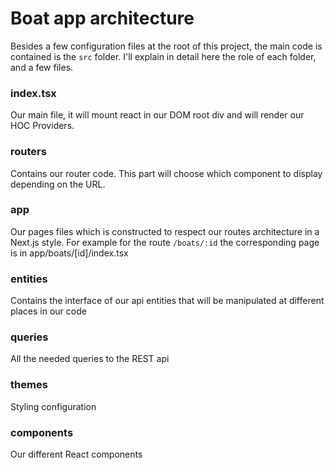 # Boat app architecture

Besides a few configuration files at the root of this project, the main code is contained is the `src` folder.
I'll explain in detail here the role of each folder, and a few files.

### index.tsx
Our main file, it will mount react in our DOM root div and will render our HOC Providers.

### routers
Contains our router code.
This part will choose which component to display depending on the URL.

### app
Our pages files which is constructed to respect our routes architecture in a Next.js style.
For example for the route `/boats/:id` the corresponding page is in app/boats/[id]/index.tsx

### entities
Contains the interface of our api entities that will be manipulated at different places in our code

### queries
All the needed queries to the REST api

### themes
Styling configuration

### components
Our different React components


